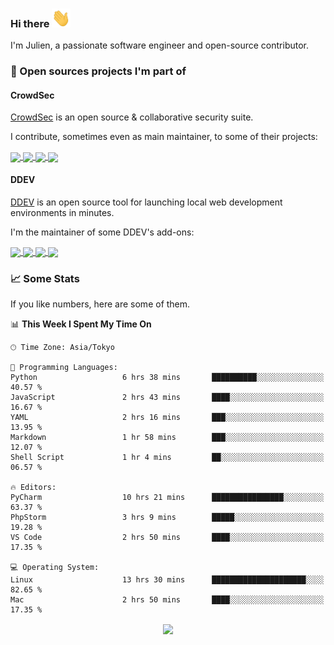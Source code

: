 ### Hi there <img src="./assets/wave.gif" width="30px" height="30px" />

I'm Julien, a passionate software engineer and open-source contributor. 


### 🔧 Open sources projects I'm part of

#### CrowdSec

[CrowdSec](https://www.crowdsec.net/) is an open source & collaborative security suite. 

I contribute, sometimes even as main maintainer, to some of their projects:

<a href="https://github.com/crowdsecurity/php-remediation-engine">
  <img align="center" src="https://github-readme-stats.vercel.app/api/pin/?username=crowdsecurity&repo=php-remediation-engine&theme=algolia"/>
</a>

<a href="https://github.com/crowdsecurity/python-capi-sdk">
  <img align="center" src="https://github-readme-stats.vercel.app/api/pin/?username=crowdsecurity&repo=python-capi-sdk&theme=algolia"/>
</a>

<a href="https://github.com/crowdsecurity/magento-cs-extension">
  <img align="center" src="https://github-readme-stats.vercel.app/api/pin/?username=crowdsecurity&repo=magento-cs-extension&theme=algolia"/>
</a>

<a href="https://github.com/crowdsecurity/cs-wordpress-bouncer">
  <img align="center" src="https://github-readme-stats.vercel.app/api/pin/?username=crowdsecurity&repo=cs-wordpress-bouncer&theme=algolia"/>
</a>



#### DDEV

[DDEV](https://ddev.readthedocs.io/en/stable/) is an open source tool for launching local web development environments in minutes.

I'm the maintainer of some DDEV's add-ons:

<a href="https://github.com/julienloizelet/ddev-playwright">
  <img align="center" src="https://github-readme-stats.vercel.app/api/pin/?username=julienloizelet&repo=ddev-playwright&theme=algolia"/>
</a>

<a href="https://github.com/ddev/ddev-mongo">
  <img align="center" src="https://github-readme-stats.vercel.app/api/pin/?username=ddev&repo=ddev-mongo&theme=algolia"/>
</a>

<a href="https://github.com/ddev/ddev-redis-commander">
  <img align="center" src="https://github-readme-stats.vercel.app/api/pin/?username=ddev&repo=ddev-redis-commander&theme=algolia"/>
</a>

<a href="https://github.com/ddev/github-action-add-on-test">
  <img align="center" src="https://github-readme-stats.vercel.app/api/pin/?username=ddev&repo=github-action-add-on-test&theme=algolia"/>
</a>



### 📈 Some Stats

If you like numbers, here are some of them.

<!--START_SECTION:waka-->
📊 **This Week I Spent My Time On** 

```text
🕑︎ Time Zone: Asia/Tokyo

💬 Programming Languages: 
Python                   6 hrs 38 mins       ██████████░░░░░░░░░░░░░░░   40.57 % 
JavaScript               2 hrs 43 mins       ████░░░░░░░░░░░░░░░░░░░░░   16.67 % 
YAML                     2 hrs 16 mins       ███░░░░░░░░░░░░░░░░░░░░░░   13.95 % 
Markdown                 1 hr 58 mins        ███░░░░░░░░░░░░░░░░░░░░░░   12.07 % 
Shell Script             1 hr 4 mins         ██░░░░░░░░░░░░░░░░░░░░░░░   06.57 % 

🔥 Editors: 
PyCharm                  10 hrs 21 mins      ████████████████░░░░░░░░░   63.37 % 
PhpStorm                 3 hrs 9 mins        █████░░░░░░░░░░░░░░░░░░░░   19.28 % 
VS Code                  2 hrs 50 mins       ████░░░░░░░░░░░░░░░░░░░░░   17.35 % 

💻 Operating System: 
Linux                    13 hrs 30 mins      █████████████████████░░░░   82.65 % 
Mac                      2 hrs 50 mins       ████░░░░░░░░░░░░░░░░░░░░░   17.35 % 
```


<!--END_SECTION:waka-->

<a href="https://wakatime.com/@okaeli" style="width:100%;text-align: center; display: block;">
  <img align="center" src="https://github-readme-stats-julien-loizelets-projects.vercel.app/api/wakatime?username=okaeli&layout=compact&theme=github_dark" />
</a>
